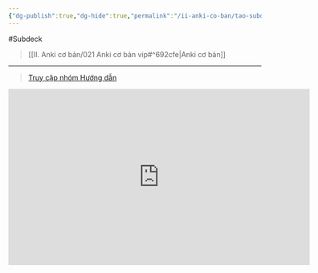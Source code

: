 ```yaml
---
{"dg-publish":true,"dg-hide":true,"permalink":"/ii-anki-co-ban/tao-subdeck-may-tinh/","hide":true,"dgPassFrontmatter":true}
---
```


#Subdeck 

> [[II. Anki cơ bản/021 Anki cơ bản vip#^692cfe\|Anki cơ bản]]

___

> [Truy cập nhóm Hướng dẫn](https://www.facebook.com/100006970567626/videos/1309708296640380/)

<iframe width="600" height="350" src="https://www.youtube.com/embed/7ARNBRTn1Rg" title="Tạo Subdeck (máy tính)" frameborder="0" allow="accelerometer; autoplay; clipboard-write; encrypted-media; gyroscope; picture-in-picture; web-share" allowfullscreen></iframe>